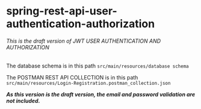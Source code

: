 # spring-rest-api-user-authentication-authorization

###### This is the draft version of JWT USER AUTHENTICATION AND AUTHORIZATION

The database schema is in this path `src/main/resources/database schema`

The POSTMAN REST API COLLECTION is in this path `src/main/resources/Login-Registration.postman_collection.json`

***As this version is the draft version, the email and password validation are not included.***

